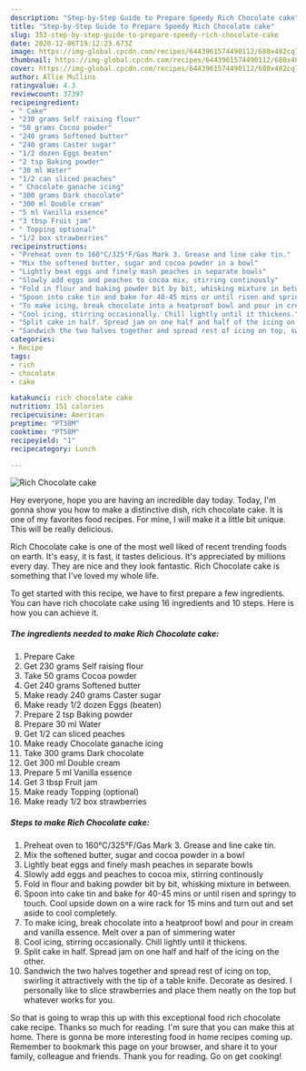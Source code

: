 ```yaml
---
description: "Step-by-Step Guide to Prepare Speedy Rich Chocolate cake"
title: "Step-by-Step Guide to Prepare Speedy Rich Chocolate cake"
slug: 353-step-by-step-guide-to-prepare-speedy-rich-chocolate-cake
date: 2020-12-06T19:12:23.673Z
image: https://img-global.cpcdn.com/recipes/6443961574490112/680x482cq70/rich-chocolate-cake-recipe-main-photo.jpg
thumbnail: https://img-global.cpcdn.com/recipes/6443961574490112/680x482cq70/rich-chocolate-cake-recipe-main-photo.jpg
cover: https://img-global.cpcdn.com/recipes/6443961574490112/680x482cq70/rich-chocolate-cake-recipe-main-photo.jpg
author: Allie Mullins
ratingvalue: 4.3
reviewcount: 37397
recipeingredient:
- " Cake"
- "230 grams Self raising flour"
- "50 grams Cocoa powder"
- "240 grams Softened butter"
- "240 grams Caster sugar"
- "1/2 dozen Eggs beaten"
- "2 tsp Baking powder"
- "30 ml Water"
- "1/2 can sliced peaches"
- " Chocolate ganache icing"
- "300 grams Dark chocolate"
- "300 ml Double cream"
- "5 ml Vanilla essence"
- "3 tbsp Fruit jam"
- " Topping optional"
- "1/2 box strawberries"
recipeinstructions:
- "Preheat oven to 160°C/325°F/Gas Mark 3. Grease and line cake tin."
- "Mix the softened butter, sugar and cocoa powder in a bowl"
- "Lightly beat eggs and finely mash peaches in separate bowls"
- "Slowly add eggs and peaches to cocoa mix, stirring continously"
- "Fold in flour and baking powder bit by bit, whisking mixture in between."
- "Spoon into cake tin and bake for 40-45 mins or until risen and springy to touch. Cool upside down on a wire rack for 15 mins and turn out and set aside to cool completely."
- "To make icing, break chocolate into a heatproof bowl and pour in cream and vanilla essence. Melt over a pan of simmering water"
- "Cool icing, stirring occasionally. Chill lightly until it thickens."
- "Split cake in half. Spread jam on one half and half of the icing on the other."
- "Sandwich the two halves together and spread rest of icing on top, swirling it attractively with the tip of a table knife. Decorate as desired. I personally like to slice strawberries and place them neatly on the top but whatever works for you."
categories:
- Recipe
tags:
- rich
- chocolate
- cake

katakunci: rich chocolate cake 
nutrition: 151 calories
recipecuisine: American
preptime: "PT38M"
cooktime: "PT58M"
recipeyield: "1"
recipecategory: Lunch

---
```



![Rich Chocolate cake](https://img-global.cpcdn.com/recipes/6443961574490112/680x482cq70/rich-chocolate-cake-recipe-main-photo.jpg)

Hey everyone, hope you are having an incredible day today. Today, I'm gonna show you how to make a distinctive dish, rich chocolate cake. It is one of my favorites food recipes. For mine, I will make it a little bit unique. This will be really delicious.



Rich Chocolate cake is one of the most well liked of recent trending foods on earth. It's easy, it is fast, it tastes delicious. It's appreciated by millions every day. They are nice and they look fantastic. Rich Chocolate cake is something that I've loved my whole life.


To get started with this recipe, we have to first prepare a few ingredients. You can have rich chocolate cake using 16 ingredients and 10 steps. Here is how you can achieve it.

<!--inarticleads1-->

##### The ingredients needed to make Rich Chocolate cake:

1. Prepare  Cake
1. Get 230 grams Self raising flour
1. Take 50 grams Cocoa powder
1. Get 240 grams Softened butter
1. Make ready 240 grams Caster sugar
1. Make ready 1/2 dozen Eggs (beaten)
1. Prepare 2 tsp Baking powder
1. Prepare 30 ml Water
1. Get 1/2 can sliced peaches
1. Make ready  Chocolate ganache icing
1. Take 300 grams Dark chocolate
1. Get 300 ml Double cream
1. Prepare 5 ml Vanilla essence
1. Get 3 tbsp Fruit jam
1. Make ready  Topping (optional)
1. Make ready 1/2 box strawberries




<!--inarticleads2-->

##### Steps to make Rich Chocolate cake:

1. Preheat oven to 160°C/325°F/Gas Mark 3. Grease and line cake tin.
1. Mix the softened butter, sugar and cocoa powder in a bowl
1. Lightly beat eggs and finely mash peaches in separate bowls
1. Slowly add eggs and peaches to cocoa mix, stirring continously
1. Fold in flour and baking powder bit by bit, whisking mixture in between.
1. Spoon into cake tin and bake for 40-45 mins or until risen and springy to touch. Cool upside down on a wire rack for 15 mins and turn out and set aside to cool completely.
1. To make icing, break chocolate into a heatproof bowl and pour in cream and vanilla essence. Melt over a pan of simmering water
1. Cool icing, stirring occasionally. Chill lightly until it thickens.
1. Split cake in half. Spread jam on one half and half of the icing on the other.
1. Sandwich the two halves together and spread rest of icing on top, swirling it attractively with the tip of a table knife. Decorate as desired. I personally like to slice strawberries and place them neatly on the top but whatever works for you.




So that is going to wrap this up with this exceptional food rich chocolate cake recipe. Thanks so much for reading. I'm sure that you can make this at home. There is gonna be more interesting food in home recipes coming up. Remember to bookmark this page on your browser, and share it to your family, colleague and friends. Thank you for reading. Go on get cooking!
